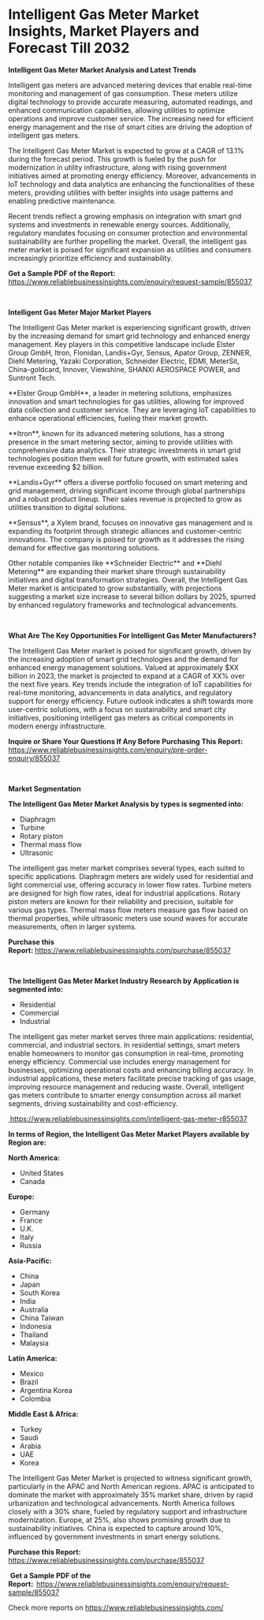 <p><h1>Intelligent Gas Meter Market Insights, Market Players and Forecast Till 2032</h1></p><p><strong>Intelligent Gas Meter Market Analysis and Latest Trends</strong></p>
<p><p>Intelligent gas meters are advanced metering devices that enable real-time monitoring and management of gas consumption. These meters utilize digital technology to provide accurate measuring, automated readings, and enhanced communication capabilities, allowing utilities to optimize operations and improve customer service. The increasing need for efficient energy management and the rise of smart cities are driving the adoption of intelligent gas meters.</p><p>The Intelligent Gas Meter Market is expected to grow at a CAGR of 13.1% during the forecast period. This growth is fueled by the push for modernization in utility infrastructure, along with rising government initiatives aimed at promoting energy efficiency. Moreover, advancements in IoT technology and data analytics are enhancing the functionalities of these meters, providing utilities with better insights into usage patterns and enabling predictive maintenance. </p><p>Recent trends reflect a growing emphasis on integration with smart grid systems and investments in renewable energy sources. Additionally, regulatory mandates focusing on consumer protection and environmental sustainability are further propelling the market. Overall, the intelligent gas meter market is poised for significant expansion as utilities and consumers increasingly prioritize efficiency and sustainability.</p></p>
<p><strong>Get a Sample PDF of the Report:&nbsp;</strong> <a href="https://www.reliablebusinessinsights.com/enquiry/request-sample/855037?utm_campaign=2222&utm_medium=2&utm_source=Github&utm_content=ia&utm_term=17022025&utm_id=intelligent-gas-meter">https://www.reliablebusinessinsights.com/enquiry/request-sample/855037</a></p>
<p>&nbsp;</p>
<p><strong>Intelligent Gas Meter Major Market Players</strong></p>
<p><p>The Intelligent Gas Meter market is experiencing significant growth, driven by the increasing demand for smart grid technology and enhanced energy management. Key players in this competitive landscape include Elster Group GmbH, Itron, Flonidan, Landis+Gyr, Sensus, Apator Group, ZENNER, Diehl Metering, Yazaki Corporation, Schneider Electric, EDMI, MeterSit, China-goldcard, Innover, Viewshine, SHANXI AEROSPACE POWER, and Suntront Tech.</p><p>**Elster Group GmbH**, a leader in metering solutions, emphasizes innovation and smart technologies for gas utilities, allowing for improved data collection and customer service. They are leveraging IoT capabilities to enhance operational efficiencies, fueling their market growth.</p><p>**Itron**, known for its advanced metering solutions, has a strong presence in the smart metering sector, aiming to provide utilities with comprehensive data analytics. Their strategic investments in smart grid technologies position them well for future growth, with estimated sales revenue exceeding $2 billion.</p><p>**Landis+Gyr** offers a diverse portfolio focused on smart metering and grid management, driving significant income through global partnerships and a robust product lineup. Their sales revenue is projected to grow as utilities transition to digital solutions.</p><p>**Sensus**, a Xylem brand, focuses on innovative gas management and is expanding its footprint through strategic alliances and customer-centric innovations. The company is poised for growth as it addresses the rising demand for effective gas monitoring solutions.</p><p>Other notable companies like **Schneider Electric** and **Diehl Metering** are expanding their market share through sustainability initiatives and digital transformation strategies. Overall, the Intelligent Gas Meter market is anticipated to grow substantially, with projections suggesting a market size increase to several billion dollars by 2025, spurred by enhanced regulatory frameworks and technological advancements.</p></p>
<p>&nbsp;</p>
<p><strong>What Are The Key Opportunities For Intelligent Gas Meter Manufacturers?</strong></p>
<p><p>The Intelligent Gas Meter market is poised for significant growth, driven by the increasing adoption of smart grid technologies and the demand for enhanced energy management solutions. Valued at approximately $XX billion in 2023, the market is projected to expand at a CAGR of XX% over the next five years. Key trends include the integration of IoT capabilities for real-time monitoring, advancements in data analytics, and regulatory support for energy efficiency. Future outlook indicates a shift towards more user-centric solutions, with a focus on sustainability and smart city initiatives, positioning intelligent gas meters as critical components in modern energy infrastructure.</p></p>
<p><strong>Inquire or Share Your Questions If Any Before Purchasing This Report:</strong> <a href="https://www.reliablebusinessinsights.com/enquiry/pre-order-enquiry/855037?utm_campaign=2222&utm_medium=2&utm_source=Github&utm_content=ia&utm_term=17022025&utm_id=intelligent-gas-meter">https://www.reliablebusinessinsights.com/enquiry/pre-order-enquiry/855037</a></p>
<p>&nbsp;</p>
<p><strong>Market Segmentation</strong></p>
<p><strong>The Intelligent Gas Meter Market Analysis by types is segmented into:</strong></p>
<p><ul><li>Diaphragm</li><li>Turbine</li><li>Rotary piston</li><li>Thermal mass flow</li><li>Ultrasonic</li></ul></p>
<p><p>The intelligent gas meter market comprises several types, each suited to specific applications. Diaphragm meters are widely used for residential and light commercial use, offering accuracy in lower flow rates. Turbine meters are designed for high flow rates, ideal for industrial applications. Rotary piston meters are known for their reliability and precision, suitable for various gas types. Thermal mass flow meters measure gas flow based on thermal properties, while ultrasonic meters use sound waves for accurate measurements, often in larger systems.</p></p>
<p><strong>Purchase this Report:&nbsp;</strong><a href="https://www.reliablebusinessinsights.com/purchase/855037?utm_campaign=2222&utm_medium=2&utm_source=Github&utm_content=ia&utm_term=17022025&utm_id=intelligent-gas-meter">https://www.reliablebusinessinsights.com/purchase/855037</a></p>
<p>&nbsp;</p>
<p><strong>The Intelligent Gas Meter Market Industry Research by Application is segmented into:</strong></p>
<p><ul><li>Residential</li><li>Commercial</li><li>Industrial</li></ul></p>
<p><p>The intelligent gas meter market serves three main applications: residential, commercial, and industrial sectors. In residential settings, smart meters enable homeowners to monitor gas consumption in real-time, promoting energy efficiency. Commercial use includes energy management for businesses, optimizing operational costs and enhancing billing accuracy. In industrial applications, these meters facilitate precise tracking of gas usage, improving resource management and reducing waste. Overall, intelligent gas meters contribute to smarter energy consumption across all market segments, driving sustainability and cost-efficiency.</p></p>
<p><a href="https://www.reliablebusinessinsights.com/intelligent-gas-meter-r855037?utm_campaign=2222&utm_medium=2&utm_source=Github&utm_content=ia&utm_term=17022025&utm_id=intelligent-gas-meter">&nbsp;https://www.reliablebusinessinsights.com/intelligent-gas-meter-r855037</a></p>
<p><strong>In terms of Region, the Intelligent Gas Meter Market Players available by Region are:</strong></p>
<p>
    <p> <strong> North America: </strong>
        <ul>
            <li>United States</li>
            <li>Canada</li>
        </ul>
        </p> 
    <p> <strong> Europe: </strong>
        <ul>
            <li>Germany</li>
            <li>France</li>
            <li>U.K.</li>
            <li>Italy</li>
            <li>Russia</li>
        </ul>
        </p> 
    <p> <strong> Asia-Pacific: </strong>
        <ul>
            <li>China</li>
            <li>Japan</li>
            <li>South Korea</li>
            <li>India</li>
            <li>Australia</li>
            <li>China Taiwan</li>
            <li>Indonesia</li>
            <li>Thailand</li>
            <li>Malaysia</li>
        </ul>
        </p> 
    <p> <strong> Latin America: </strong>
        <ul>
            <li>Mexico</li>
            <li>Brazil</li>
            <li>Argentina Korea</li>
            <li>Colombia</li>
        </ul>
        </p> 
    <p> <strong> Middle East & Africa: </strong>
        <ul>
            <li>Turkey</li>
            <li>Saudi</li>
            <li>Arabia</li>
            <li>UAE</li>
            <li>Korea</li>
        </ul>
    </p>
    </p>
<p><p>The Intelligent Gas Meter Market is projected to witness significant growth, particularly in the APAC and North American regions. APAC is anticipated to dominate the market with approximately 35% market share, driven by rapid urbanization and technological advancements. North America follows closely with a 30% share, fueled by regulatory support and infrastructure modernization. Europe, at 25%, also shows promising growth due to sustainability initiatives. China is expected to capture around 10%, influenced by government investments in smart energy solutions.</p></p>
<p><strong>Purchase this Report: </strong><a href="https://www.reliablebusinessinsights.com/purchase/855037?utm_campaign=2222&utm_medium=2&utm_source=Github&utm_content=ia&utm_term=17022025&utm_id=intelligent-gas-meter">https://www.reliablebusinessinsights.com/purchase/855037</a></p>
<p>&nbsp;<strong>Get a Sample PDF of the Report:&nbsp;&nbsp;</strong><a href="https://www.reliablebusinessinsights.com/enquiry/request-sample/855037?utm_campaign=2222&utm_medium=2&utm_source=Github&utm_content=ia&utm_term=17022025&utm_id=intelligent-gas-meter">https://www.reliablebusinessinsights.com/enquiry/request-sample/855037</a></p>
<p><strong></strong></p>
<p>Check more reports on <a href="https://www.reliablebusinessinsights.com/?utm_campaign=2222&utm_medium=2&utm_source=Github&utm_content=ia&utm_term=17022025&utm_id=intelligent-gas-meter">https://www.reliablebusinessinsights.com/</a></p>